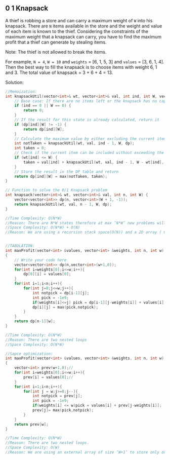 ## 0 1 Knapsack

A thief is robbing a store and can carry a maximum weight of `W` into his knapsack. There are `N` items available in the store and the weight and value of each item is known to the thief. 
Considering the constraints of the maximum weight that a knapsack can carry, you have to find the maximum profit that a thief can generate by stealing items.

Note: The thief is not allowed to break the items.

For example, `N = 4`, `W = 10` and `weights` = [6, 1, 5, 3] and `values` = [3, 6, 1, 4]. Then the best way to fill the knapsack is to choose items with weight 6, 1 and 3. 
The total value of knapsack = 3 + 6 + 4 = 13.

Solution:
```cpp
//Memoization:
int knapsackUtil(vector<int>& wt, vector<int>& val, int ind, int W, vector<vector<int>>& dp) {
    // Base case: If there are no items left or the knapsack has no capacity, return 0
    if (ind == 0 || W == 0) {
        return 0;
    }
    // If the result for this state is already calculated, return it
    if (dp[ind][W] != -1) {
        return dp[ind][W];
    }
    // Calculate the maximum value by either excluding the current item or including it
    int notTaken = knapsackUtil(wt, val, ind - 1, W, dp);
    int taken = 0;
    // Check if the current item can be included without exceeding the knapsack's capacity
    if (wt[ind] <= W) {
        taken = val[ind] + knapsackUtil(wt, val, ind - 1, W - wt[ind], dp);
    }
    // Store the result in the DP table and return
    return dp[ind][W] = max(notTaken, taken);
}

// Function to solve the 0/1 Knapsack problem
int knapsack(vector<int>& wt, vector<int>& val, int n, int W) {
    vector<vector<int>> dp(n, vector<int>(W + 1, -1));
    return knapsackUtil(wt, val, n - 1, W, dp);
}

//Time Complexity: O(N*W)
//Reason: There are N*W states therefore at max ‘N*W’ new problems will be solved.
//Space Complexity: O(N*W) + O(N)
//Reason: We are using a recursion stack space(O(N)) and a 2D array ( O(N*W))


//TABULATION:
int maxProfit(vector<int> &values, vector<int> &weights, int n, int w)
{
	// Write your code here
	vector<vector<int>> dp(n,vector<int>(w+1,0));
	for(int i=weights[0];i<=w;i++){
		dp[0][i] = values[0];
	}
	for(int i=1;i<n;i++){
		for(int j=0;j<=w;j++){
			int notpick = dp[i-1][j];
			int pick = -1e9;
			if(weights[i]<=j) pick = dp[i-1][j-weights[i]] + values[i];
			dp[i][j] = max(pick,notpick);
		}
	}
	return dp[n-1][w];
}

//Time Complexity: O(N*W)
//Reason: There are two nested loops
//Space Complexity: O(N*W)

//Sapce optimization:
int maxProfit(vector<int> &values, vector<int> &weights, int n, int w)
{
	vector<int> prev(w+1,0);//
	for(int i=weights[0];i<=w;i++){
		prev[i] = values[0];//
	}
	for(int i=1;i<n;i++){
		for(int j = w;j>=0;j--){
			int notpick = prev[j];
			int pick = -1e9;
			if(weights[i] <= w)pick = values[i] + prev[j-weights[i]];
			prev[j]= max(pick,notpick);
		}
	}
	return prev[w];
}

//Time Complexity: O(N*W)
//Reason: There are two nested loops.
//Space Complexity: O(W)
//Reason: We are using an external array of size ‘W+1’ to store only one row.
```
